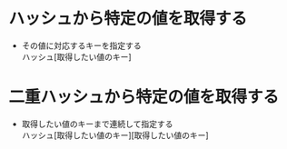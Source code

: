 # ハッシュから特定の値を取得する
- その値に対応するキーを指定する  
  ハッシュ[取得したい値のキー]

# 二重ハッシュから特定の値を取得する
- 取得したい値のキーまで連続して指定する  
  ハッシュ[取得したい値のキー][取得したい値のキー]
